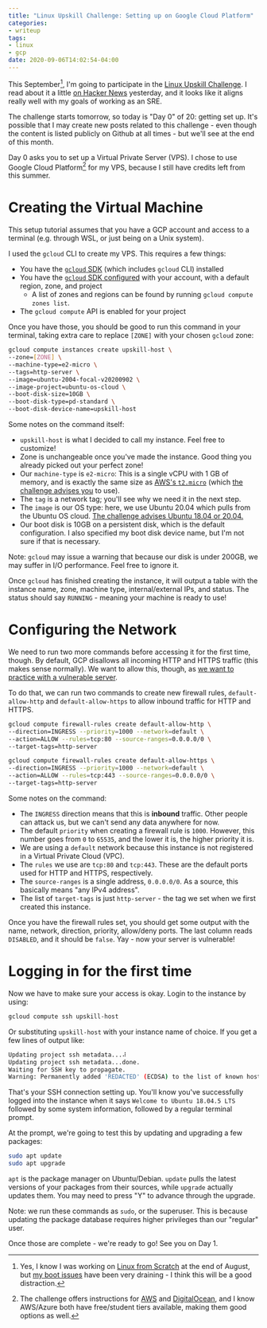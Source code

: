 ```yaml
---
title: "Linux Upskill Challenge: Setting up on Google Cloud Platform"
categories: 
- writeup
tags:
- linux
- gcp
date: 2020-09-06T14:02:54-04:00
---
```


This September[^1], I'm going to participate in the [Linux Upskill Challenge](https://www.linuxupskillchallenge.org/). I read about it a little [on Hacker News](https://news.ycombinator.com/item?id=24380969) yesterday, and it looks like it aligns really well with my goals of working as an SRE.

[^1]: Yes, I know I was working on [Linux from Scratch](http://www.linuxfromscratch.org/) at the end of August, but [my boot issues](https://twitter.com/commitsbyjoyce/status/1301336885734895617) have been very draining - I think this will be a good distraction.

The challenge starts tomorrow, so today is "Day 0" of 20: getting set up. It's possible that I may create new posts related to this challenge - even though the content is listed publicly on Github at all times - but we'll see at the end of this month.

Day 0 asks you to set up a Virtual Private Server (VPS). I chose to use Google Cloud Platform[^2] for my VPS, because I still have credits left from this summer. 

[^2]: The challenge offers instructions for [AWS](https://github.com/snori74/linuxupskillchallenge/blob/master/00-AWS-Free-Tier.md) and [DigitalOcean](https://github.com/snori74/linuxupskillchallenge/blob/master/00-Digital-Ocean.md), and I know AWS/Azure both have free/student tiers available, making them good options as well.

# Creating the Virtual Machine

This setup tutorial assumes that you have a GCP account and access to a terminal (e.g. through WSL, or just being on a Unix system).

I used the `gcloud` CLI to create my VPS. This requires a few things:
* You have the [`gcloud` SDK](https://cloud.google.com/sdk/install) (which includes `gcloud` CLI) installed
* You have the [`gcloud` SDK configured](https://cloud.google.com/sdk/docs/initializing) with your account, with a default region, zone, and project
  * A list of zones and regions can be found by running `gcloud compute zones list`.
* The `gcloud compute` API is enabled for your project

Once you have those, you should be good to run this command in your terminal, taking extra care to replace `[ZONE]` with your chosen `gcloud` zone:

```sh
gcloud compute instances create upskill-host \
--zone=[ZONE] \
--machine-type=e2-micro \
--tags=http-server \
--image=ubuntu-2004-focal-v20200902 \
--image-project=ubuntu-os-cloud \
--boot-disk-size=10GB \
--boot-disk-type=pd-standard \
--boot-disk-device-name=upskill-host
```

Some notes on the command itself:
- `upskill-host` is what I decided to call my instance. Feel free to customize!
- Zone is unchangeable once you've made the instance. Good thing you already picked out your perfect zone!
- Our `machine-type` is `e2-micro`: This is a single vCPU with 1 GB of memory, and is exactly the same size as [AWS's `t2.micro`](https://aws.amazon.com/ec2/instance-types/t2/) (which [the challenge advises you](https://github.com/snori74/linuxupskillchallenge/blob/master/00-AWS-Free-Tier.md) to use).
- The `tag` is a network tag; you'll see why we need it in the next step.
- The `image` is our OS type: here, we use Ubuntu 20.04 which pulls from the Ubuntu OS cloud. [The challenge advises Ubuntu 18.04 or 20.04.](https://github.com/snori74/linuxupskillchallenge/blob/master/00-AWS-Free-Tier.md)
- Our boot disk is 10GB on a persistent disk, which is the default configuration. I also specified my boot disk device name, but I'm not sure if that is necessary.

Note: `gcloud` may issue a warning that because our disk is under 200GB, we may suffer in I/O performance. Feel free to ignore it.

Once `gcloud` has finished creating the instance, it will output a table with the instance name, zone, machine type, internal/external IPs, and status. The status should say `RUNNING` - meaning your machine is ready to use!

# Configuring the Network

We need to run two more commands before accessing it for the first time, though. By default, GCP disallows all incoming HTTP and HTTPS traffic (this makes sense normally). We want to allow this, though, as [we want to practice with a vulnerable server](https://github.com/snori74/linuxupskillchallenge/blob/master/00-AWS-Free-Tier.md#signing-up-with-aws).

To do that, we can run two commands to create new firewall rules, `default-allow-http` and `default-allow-https` to allow inbound traffic for HTTP and HTTPS.

```sh
gcloud compute firewall-rules create default-allow-http \
--direction=INGRESS --priority=1000 --network=default \
--action=ALLOW --rules=tcp:80 --source-ranges=0.0.0.0/0 \
--target-tags=http-server

gcloud compute firewall-rules create default-allow-https \
--direction=INGRESS --priority=1000 --network=default \
--action=ALLOW --rules=tcp:443 --source-ranges=0.0.0.0/0 \
--target-tags=http-server
```

Some notes on the command:
- The `INGRESS` direction means that this is **inbound** traffic. Other people can attack us, but we can't send any data anywhere for now.
- The default `priority` when creating a firewall rule is `1000`. However, this number goes from `0` to `65535`, and the lower it is, the higher priority it is.
- We are using a `default` network because this instance is not registered in a Virtual Private Cloud (VPC).
- The `rules` we use are `tcp:80` and `tcp:443`. These are the default ports used for HTTP and HTTPS, respectively.
- The `source-ranges` is a single address, `0.0.0.0/0`. As a source, this basically means "any IPv4 address".
- The list of `target-tags` is just `http-server` - the tag we set when we first created this instance.

Once you have the firewall rules set, you should get some output with the name, network, direction, priority, allow/deny ports. The last column reads `DISABLED`, and it should be `false`. Yay - now your server is vulnerable!

# Logging in for the first time

Now we have to make sure your access is okay. Login to the instance by using:

```sh
gcloud compute ssh upskill-host
```

Or substituting `upskill-host` with your instance name of choice. If you get a few lines of output like:

```sh
Updating project ssh metadata...⠼
Updating project ssh metadata...done.
Waiting for SSH key to propagate.
Warning: Permanently added 'REDACTED' (ECDSA) to the list of known hosts.
```

That's your SSH connection setting up. You'll know you've successfully logged into the instance when it says `Welcome to Ubuntu 18.04.5 LTS` followed by some system information, followed by a regular terminal prompt.

At the prompt, we're going to test this by updating and upgrading a few packages:

```sh
sudo apt update
sudo apt upgrade
```

`apt` is the package manager on Ubuntu/Debian. `update` pulls the latest versions of your packages from their sources, while `upgrade` actually updates them. You may need to press "Y" to advance through the upgrade.

Note: we run these commands as `sudo`, or the superuser. This is because updating the package database requires higher privileges than our "regular" user.

Once those are complete - we're ready to go! See you on Day 1.
